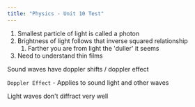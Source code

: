```yaml
---
title: "Physics - Unit 10 Test"
---
```


1. Smallest particle of light is called a photon
2. Brightness of light follows that inverse squared relationship
	1. Farther you are from light the 'duller' it seems
3. Need to understand thin films

Sound waves have doppler shifts / doppler effect

`Doppler Effect` - Applies to sound light and other waves

Light waves don't diffract very well

